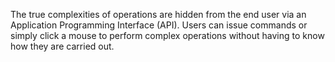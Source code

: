 The true complexities of operations are hidden from the end user via an Application Programming Interface (API). Users can issue commands or simply click a mouse to perform complex operations without having to know how they are carried out.